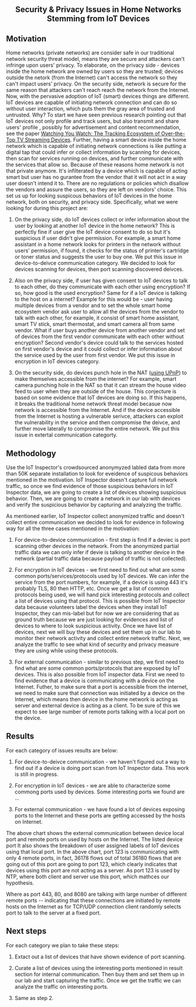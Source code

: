 <h2><p align="center">Security & Privacy Issues in Home Networks Stemming from IoT Devices</p></h2>

## Motivation
Home networks (private networks) are consider safe in our traditional network security threat model, means they are secure and attackers can't infringe upon users' privacy. To elaborate, on the privacy side - devices inside the home network are owned by users so they are trusted; devices outside the netork (from the Internet) can't access the network so they can't impact users' privacy. On the security side, network is secure for the same reason that attackers can't reach reach the network from the Internet. Now, with the pervasive adoption of IoT (smart) devices things are different. IoT devices are capable of initiating network connection and can do so without user interaction, which puts them the gray area of trusted and untrusted. Why? To start we have seen previous research pointing out that IoT devices not only profile and track users, but also transmit and share users' profile , possibly for advertisement and content recommendation, see the paper [Watching You Watch: The Tracking Ecosystem of Over-the-Top TV Streaming Devices](https://hdanny.org/static/ccs-19.pdf). Further, having a smart device inside the home network which is capable of initiating network connections is like putting a digital tap that could infer or collect information by scanning for devices, then scan for services running on devices, and further communicate with the services that allow so. Because of these reasons home network is not that private anymore. It's infilterated by a device which is capable of acting smart but user has no gurantee from the vendor that it will not act in a way user doesn't intend it to. There are no regulations or policies which disallow the vendors and assure the users, so they are left on vendors' choice. This set us up for looking suspicous behaviors of IoT devices in the home network, both on security, and privacy side. Specifically, what we were looking for during this project are: 

1. On the privacy side, do IoT devices collect or infer information about the user by looking at another IoT device in the home network? This is perfectly fine if user give the IoT device consent to do so but it's suspicious if user didn't give permission. For example, a smart home assistant in a home network looks for printers in the network without users' permission, if found, it checks for the status of printer's cartridge or toner status and suggests the user to buy one. We put this issue in device-to-deivce communication category. We decided to look for devices scanning for devices, then port scanning discovered deivces. 

2. Also on the privacy side, if user has given consent to IoT devices to talk to each other, do they communicate with each other using encryption? If so, how good is the used encryption? Same for if a IoT device is talking to the host on a internet? Example for this would be - user having multiple devices from a vendor and to set the whole smart home ecosystem vendor ask user to allow all the devices from the vendor to talk with each other, for example, it consist of smart home assistant, smart TV  stick, smart thermostat, and smart camera all from same vendor. What if user buys another device from another vendor and set of devices from the first vendor communicate with each other without encryption? Second vendor's device could talk to the services hosted on first vendor's device and it could collect or infer information about the service used by the user from first vendor. We put this issue in encryption in IoT devices category.
 
3. On the security side, do devices punch hole in the NAT ([using UPnP](https://information.rapid7.com/rs/411-NAK-970/images/SecurityFlawsUPnP%20%281%29.pdf)) to make themselves accessible from the internet? For example, smart camera punching hole in the NAT so that it can stream the house video feed to user when they are outside of the house. This conjecture is based on some evidence that IoT devices are doing so. If this happens, it breaks the traditional home network threat model becasue now network is accessible from the Internet. And if the device accessible from the Internet is hosting a vulnerable serivce, attackers can exploit the vulnerability in the service and then compromise the deivce, and further move laterally to compromise the entire network. We put this issue in extertal communication categorty.


## Methodology
Use the IoT Inspector's crowdsourced anonymyzed labled data from more than 50K separate installation to look for eveidence of suspicous behaviors mentioned in the motivation. IoT Inspector doesn't capture full network traffic, so once we find evidence of those suspicious behaviors in IoT Inspector data, we are going to create a list of devices showing suspicious behavior. Then, we are going to create a network in our lab with devices and verify the suspicious behavior by capturing and analyzing the traffic.

As mentioned earlier, IoT Inspector collect anonymized traffic and doesn't collect entire communication we decided to look for evidence in following way for all the three cases mentioned in the motivation: 

1. For device-to-device communication - first step is find if a deviec is port scanning other devices in the network. From the anonymized partial traffic data we can only infer if devie is talking to another device in the network (partial traffic data because payload of traffic is not collected).

2. For encryption in IoT devices - we first need to find out what are some common ports/services/protocols used by IoT devices. We can infer the service from the port numbers, for example, if a device is using 443 it's probably TLS, 80 then HTTP, etc. Once we get a list of common protocols being used, we will hand pick interesting protocols and collect a list of devices using that protocol. This is possible from IoT Inspector data because volunteers label the devices when they install IoT Inspector, they can mis-label but for now we are considering that as ground truth because we are just looking for evidences and list of devices to where to look suspicious activity. Once we have list of devices, next we will buy these devices and set them up in our lab to monitor their network activity and collect entire network traffic. Next, we analyze the traffic to see what kind of security and privacy measure they are using while using these protocols.

3. For external communication - similar to previous step, we first need to find what are some common ports/protocols that are exposed by IoT devices. This is also possible from IoT inspector data. First we need to find evidence that a device is communicating with a device on the Internet. Futher, to make sure that a port is accessible from the internet, we need to make sure that connection was initiated by a device on the Internet, which means then device in the home network is acting as server and external device is acting as a client. To be sure of this we expect to see large number of remote ports talking with a local port on the device.

## Results
For each category of issues results are below:

1. For device-to-deivce communication - we haven't figured out a way to find out if a device is doing port scan from IoT Inspector data. This work is still in progress.

2. For encryption in IoT devices - we are able to characterize some commong ports used by devices. Some interesting ports we found are ... 

3. For external communication - we have found a lot of devices exposing ports to the Internet and these ports are getting accessed by the hosts on Internet. 

The above chart shows the external communication between device local port and remote ports on used by hosts on the Internet. The listed device port  It also shows the breakdown of user assigned labels of IoT devices using that local port. In the above chart, port 123 is communicating with only 4 remote ports, in fact, 36178 flows out of total 36180 flows that are going out of this port are going to port 123, which clearly indicates that devices using this port are not acting as a server. As port 123 is used by NTP, where both client and server use this port, which mathces our hypothesis. 

Where as port 443, 80, and 8080 are talking with large number of different remote ports -- indicating that these connections are initiated by remote hosts on the Internet as for TCP/UDP connection client randomly selects port to talk to the server at a fixed port.
 

## Next steps

For each category we plan to take these steps:

1. Extact out a list of devices that have shown evidence of port scanning.

2. Curate a list of devices using the interesting ports mentioned in result section for internal communication. Then buy them and set them up in our lab and start capturing the traffic. Once we get the traffic we can analyze the traffic on interesting ports.

3. Same as step 2.


